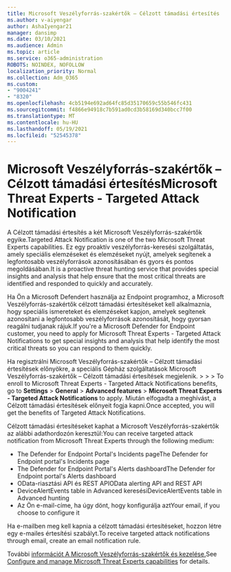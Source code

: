 ```yaml
---
title: Microsoft Veszélyforrás-szakértők – Célzott támadási értesítés
ms.author: v-aiyengar
author: AshaIyengar21
manager: dansimp
ms.date: 03/10/2021
ms.audience: Admin
ms.topic: article
ms.service: o365-administration
ROBOTS: NOINDEX, NOFOLLOW
localization_priority: Normal
ms.collection: Adm_O365
ms.custom:
- "9004241"
- "8320"
ms.openlocfilehash: 4cb5194e692ad64fc85d35170659c55b546fc431
ms.sourcegitcommit: f4866e94918c7b591ad0cd3b58169d340bcc7f00
ms.translationtype: MT
ms.contentlocale: hu-HU
ms.lasthandoff: 05/19/2021
ms.locfileid: "52545378"
---
```

# <a name="microsoft-threat-experts---targeted-attack-notification"></a><span data-ttu-id="b8bf8-102">Microsoft Veszélyforrás-szakértők – Célzott támadási értesítés</span><span class="sxs-lookup"><span data-stu-id="b8bf8-102">Microsoft Threat Experts - Targeted Attack Notification</span></span>

<span data-ttu-id="b8bf8-103">A Célzott támadási értesítés a két Microsoft Veszélyforrás-szakértők egyike.</span><span class="sxs-lookup"><span data-stu-id="b8bf8-103">Targeted Attack Notification is one of the two Microsoft Threat Experts capabilities.</span></span> <span data-ttu-id="b8bf8-104">Ez egy proaktív veszélyforrás-keresési szolgáltatás, amely speciális elemzéseket és elemzéseket nyújt, amelyek segítenek a legfontosabb veszélyforrások azonosításában és gyors és pontos megoldásában.</span><span class="sxs-lookup"><span data-stu-id="b8bf8-104">It is a proactive threat hunting service that provides special insights and analysis that help ensure that the most critical threats are identified and responded to quickly and accurately.</span></span>

<span data-ttu-id="b8bf8-105">Ha Ön a Microsoft Defendert használja az Endpoint programhoz, a Microsoft Veszélyforrás-szakértők célzott támadási értesítéseket kell alkalmaznia, hogy speciális ismereteket és elemzéseket kapjon, amelyek segítenek azonosítani a legfontosabb veszélyforrások azonosítását, hogy gyorsan reagálni tudjanak rájuk.</span><span class="sxs-lookup"><span data-stu-id="b8bf8-105">If you're a Microsoft Defender for Endpoint customer, you need to apply for Microsoft Threat Experts - Targeted Attack Notifications to get special insights and analysis that help identify the most critical threats so you can respond to them quickly.</span></span>

<span data-ttu-id="b8bf8-106">Ha regisztrálni Microsoft Veszélyforrás-szakértők – Célzott támadási értesítések előnyökre, a speciális Gépház szolgáltatások Microsoft Veszélyforrás-szakértők – Célzott támadási értesítések megjelenik.  >    >    >  </span><span class="sxs-lookup"><span data-stu-id="b8bf8-106">To enroll to Microsoft Threat Experts - Targeted Attack Notifications benefits, go to **Settings** > **General** > **Advanced features** > **Microsoft Threat Experts - Targeted Attack Notifications** to apply.</span></span> <span data-ttu-id="b8bf8-107">Miután elfogadta a meghívást, a Célzott támadási értesítések előnyeit fogja kapni.</span><span class="sxs-lookup"><span data-stu-id="b8bf8-107">Once accepted, you will get the benefits of Targeted Attack Notifications.</span></span>

<span data-ttu-id="b8bf8-108">Célzott támadási értesítéseket kaphat a Microsoft Veszélyforrás-szakértők az alábbi adathordozón keresztül:</span><span class="sxs-lookup"><span data-stu-id="b8bf8-108">You can receive targeted attack notification from Microsoft Threat Experts through the following medium:</span></span>

- <span data-ttu-id="b8bf8-109">The Defender for Endpoint Portal's Incidents page</span><span class="sxs-lookup"><span data-stu-id="b8bf8-109">The Defender for Endpoint portal's Incidents page</span></span>
- <span data-ttu-id="b8bf8-110">The Defender for Endpoint Portal's Alerts dashboard</span><span class="sxs-lookup"><span data-stu-id="b8bf8-110">The Defender for Endpoint portal's Alerts dashboard</span></span>
- <span data-ttu-id="b8bf8-111">OData-riasztási API és REST API</span><span class="sxs-lookup"><span data-stu-id="b8bf8-111">OData alerting API and REST API</span></span>
- <span data-ttu-id="b8bf8-112">DeviceAlertEvents table in Advanced keresési</span><span class="sxs-lookup"><span data-stu-id="b8bf8-112">DeviceAlertEvents table in Advanced hunting</span></span>
- <span data-ttu-id="b8bf8-113">Az Ön e-mail-címe, ha úgy dönt, hogy konfigurálja azt</span><span class="sxs-lookup"><span data-stu-id="b8bf8-113">Your email, if you choose to configure it</span></span>

<span data-ttu-id="b8bf8-114">Ha e-mailben meg kell kapnia a célzott támadási értesítéseket, hozzon létre egy e-mailes értesítési szabályt.</span><span class="sxs-lookup"><span data-stu-id="b8bf8-114">To receive targeted attack notifications through email, create an email notification rule.</span></span> 

<span data-ttu-id="b8bf8-115">További [információt A Microsoft Veszélyforrás-szakértők és kezelése.](/windows/security/threat-protection/microsoft-defender-atp/configure-microsoft-threat-experts)</span><span class="sxs-lookup"><span data-stu-id="b8bf8-115">See [Configure and manage Microsoft Threat Experts capabilities](/windows/security/threat-protection/microsoft-defender-atp/configure-microsoft-threat-experts) for details.</span></span>
